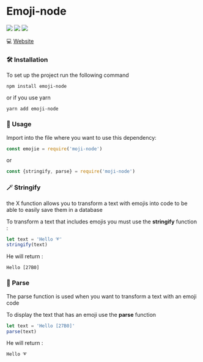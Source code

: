 # Emoji-node
![](https://img.shields.io/badge/build-passing-brightgreen?style=flat-square)
![](https://img.shields.io/badge/Version-1.0.0-blueviolet?style=flat-square)
[![](https://img.shields.io/badge/NPM-1.0.0-red?style=flat-square)](https://www.npmjs.com/package/moji-node)

💻 [Website](https://alexandrepletty.com/)

### 🛠️ Installation
To set up the project run the following command
```
npm install emoji-node
```
or if you use yarn
```
yarn add emoji-node
```

### 📰 Usage
Import into the file where you want to use this dependency:

```javascript
const emojie = require('moji-node')
```
or

```javascript
const {stringify, parse} = require('moji-node')
```

### 🪄 Stringify
the X function allows you to transform a text with emojis into code to be able to easily save them in a database  

To transform a text that includes emojis you must use the **stringify** function :
```javascript
let text = 'Hello ➰'
stringify(text)
```
He will return :
```text
Hello [27B0]
```

### 🔎 Parse
The parse function is used when you want to transform a text with an emoji code  

To display the text that has an emoji use the **parse** function
```javascript
let text = 'Hello [27B0]'
parse(text)
```
He will return :
```text
Hello ➰
```